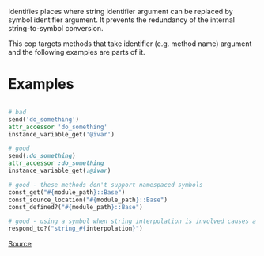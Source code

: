 
Identifies places where string identifier argument can be replaced
by symbol identifier argument.
It prevents the redundancy of the internal string-to-symbol conversion.

This cop targets methods that take identifier (e.g. method name) argument
and the following examples are parts of it.

# Examples

```ruby

# bad
send('do_something')
attr_accessor 'do_something'
instance_variable_get('@ivar')

# good
send(:do_something)
attr_accessor :do_something
instance_variable_get(:@ivar)

# good - these methods don't support namespaced symbols
const_get("#{module_path}::Base")
const_source_location("#{module_path}::Base")
const_defined?("#{module_path}::Base")

# good - using a symbol when string interpolation is involved causes a performance regression.
respond_to?("string_#{interpolation}")
```

[Source](http://www.rubydoc.info/gems/rubocop/RuboCop/Cop/Performance/StringIdentifierArgument)